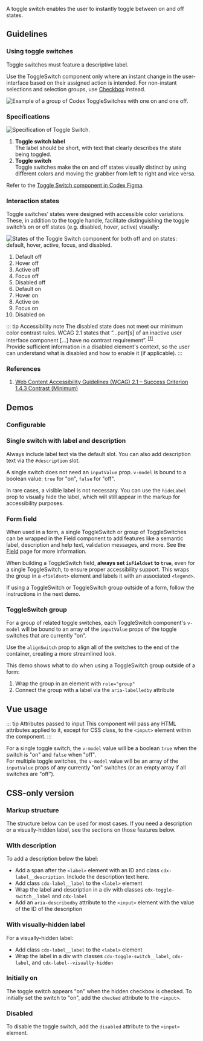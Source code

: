 <script setup>
import { ref } from 'vue';
import CdxDocsConfigurableGeneric from '@/../src/components/configurable-generic/ConfigurableGeneric.vue';
import SwitchWithDescription from '@/../component-demos/toggle-switch/examples/SwitchWithDescription.vue';
import SwitchWithHiddenLabel from '@/../component-demos/toggle-switch/examples/SwitchWithHiddenLabel.vue';
import SwitchGroup from '@/../component-demos/toggle-switch/examples/SwitchGroup.vue';
import SwitchGroupField from '@/../component-demos/toggle-switch/examples/SwitchGroupField.vue';

const controlsConfig = [
	{
		name: 'alignSwitch',
		type: 'boolean'
	},
	{
		name: 'hideLabel',
		type: 'boolean'
	},
	{
		name: 'disabled',
		type: 'boolean'
	},
	{
		name: 'default',
		type: 'slot',
		default: 'Label for ToggleSwitch'
	}
];
</script>

A toggle switch enables the user to instantly toggle between on and off states.

## Guidelines

### Using toggle switches

Toggle switches must feature a descriptive label.

Use the ToggleSwitch component only where an instant change in the
user-interface based on their assigned action is intended. For non-instant
selections and selection groups, use [Checkbox](./checkbox.md) instead.

![Example of a group of Codex ToggleSwitches with one on and one off.](../../assets/components/toggle-switch-using.svg)

### Specifications

![Specification of Toggle Switch.](../../assets/components/toggle-switch-specifications.svg)

1. **Toggle switch label**<br>
The label should be short, with text that clearly describes the state being toggled.
2. **Toggle switch**<br>
Toggle switches make the on and off states visually distinct by using different colors and moving
the grabber from left to right and vice versa.

Refer to the [Toggle Switch component in Codex Figma](https://www.figma.com/file/KoDuJMadWBXtsOtzGS4134/%E2%9D%96-Codex-components?type=design&node-id=2554-32423&mode=design&t=7wyBmhfdJTJevQmT-11).

### Interaction states

Toggle switches’ states were designed with accessible color variations. These,
in addition to the toggle handle, facilitate distinguishing the toggle switch’s
on or off states (e.g. disabled, hover, active) visually:

![States of the Toggle Switch component for both off and on states: default, hover, active, focus, and disabled.](../../assets/components/toggle-switch-interaction-states.svg)

1. Default off
2. Hover off
3. Active off
4. Focus off
5. Disabled off
6. Default on
7. Hover on
8. Active on
9. Focus on
10. Disabled on

::: tip Accessibility note
The disabled state does not meet our minimum color contrast rules. WCAG 2.1
states that “…part[s] of an inactive user interface component […] have no contrast requirement”.
<sup>[[1]](#ref1)</sup><br>
Provide sufficient information in a disabled element's context, so the user can understand what is
disabled and how to enable it (if applicable).
:::

### References

1. <span id="ref1">[Web Content Accessibility Guidelines (WCAG) 2.1 – Success Criterion 1.4.3 Contrast (Minimum)](https://www.w3.org/TR/WCAG21/#contrast-minimum)</span>

## Demos

### Configurable

<cdx-demo-wrapper :controls-config="controlsConfig" :show-generated-code="true" generated-model-name="switchValue">
<template v-slot:demo="{ propValues, slotValues }">
	<cdx-docs-configurable-generic v-bind="propValues">
		{{ slotValues.default }}
	</cdx-docs-configurable-generic>
</template>
</cdx-demo-wrapper>

### Single switch with label and description

Always include label text via the default slot. You can also add description text via the
`#description` slot.

A single switch does not need an `inputValue` prop. `v-model` is bound to a boolean value: `true`
for "on", `false` for "off".

<cdx-demo-wrapper>
<template v-slot:demo>
	<switch-with-description />
</template>

<template v-slot:code>

:::code-group

<<< @/../component-demos/toggle-switch/examples/SwitchWithDescription.vue [NPM]

<<< @/../component-demos/toggle-switch/examples-mw/SwitchWithDescription.vue [MediaWiki]

:::

</template>
</cdx-demo-wrapper>

In rare cases, a visible label is not necessary. You can use the `hideLabel` prop to visually hide
the label, which will still appear in the markup for accessibility purposes.

<cdx-demo-wrapper>
<template v-slot:demo>
	<switch-with-hidden-label />
</template>

<template v-slot:code>

:::code-group

<<< @/../component-demos/toggle-switch/examples/SwitchWithHiddenLabel.vue [NPM]

<<< @/../component-demos/toggle-switch/examples-mw/SwitchWithHiddenLabel.vue [MediaWiki]

:::

</template>
</cdx-demo-wrapper>

### Form field

When used in a form, a single ToggleSwitch or group of ToggleSwitches can be wrapped in the Field
component to add features like a semantic label, description and help text, validation messages,
and more. See the [Field](./field.md) page for more information.

When building a ToggleSwitch field, **always set `isFieldset` to `true`**, even for a single
ToggleSwitch, to ensure proper accessibility support. This wraps the group in a `<fieldset>`
element and labels it with an associated `<legend>`.

If using a ToggleSwitch or ToggleSwitch group outside of a form, follow the instructions in the
next demo.

<cdx-demo-wrapper>
<template v-slot:demo>
	<switch-group-field />
</template>

<template v-slot:code>

:::code-group

<<< @/../component-demos/toggle-switch/examples/SwitchGroupField.vue [NPM]

<<< @/../component-demos/toggle-switch/examples-mw/SwitchGroupField.vue [MediaWiki]

:::

</template>
</cdx-demo-wrapper>

### ToggleSwitch group

For a group of related toggle switches, each ToggleSwitch component's `v-model` will be bound to an
array of the `inputValue` props of the toggle switches that are currently "on".

Use the `alignSwitch` prop to align all of the switches to the end of the container, creating a more
streamlined look.

This demo shows what to do when using a ToggleSwitch group outside of a form:
1. Wrap the group in an element with `role="group"`
2. Connect the group with a label via the `aria-labelledby` attribute

<cdx-demo-wrapper>
<template v-slot:demo>
	<switch-group />
</template>

<template v-slot:code>

:::code-group

<<< @/../component-demos/toggle-switch/examples/SwitchGroup.vue [NPM]

<<< @/../component-demos/toggle-switch/examples-mw/SwitchGroup.vue [MediaWiki]

:::

</template>
</cdx-demo-wrapper>

## Vue usage

::: tip Attributes passed to input
This component will pass any HTML attributes applied to it, except for CSS class, to the `<input>`
element within the component.
:::


For a single toggle switch, the `v-model` value will be a boolean `true` when the switch is "on"
and `false` when "off".<br>
For multiple toggle switches, the `v-model` value will be an array of the `inputValue` props of
any currently "on" switches (or an empty array if all switches are "off").

## CSS-only version

### Markup structure

The structure below can be used for most cases. If you need a description or a visually-hidden
label, see the sections on those features below.

<cdx-demo-wrapper>
<template v-slot:demo>
	<!-- Wrapper <span>. -->
	<span class="cdx-toggle-switch">
		<!-- <input> with type="checkbox" and ID. -->
		<input id="cdx-toggle-switch-css-1" class="cdx-toggle-switch__input" type="checkbox">
		<!-- <span> elements that will be styled to look like the toggle switch. -->
		<span class="cdx-toggle-switch__switch">
			<span class="cdx-toggle-switch__switch__grip"></span>
		</span>
		<!-- <label> with for attribute matching input ID. -->
		<label for="cdx-toggle-switch-css-1" class="cdx-toggle-switch__label">
			Label
		</label>
	</span>
</template>
<template v-slot:code>

```html
<!-- Wrapper <span>. -->
<span class="cdx-toggle-switch">
	<!-- <input> with type="checkbox" and ID. -->
	<input id="cdx-toggle-switch-css-1" class="cdx-toggle-switch__input" type="checkbox">
	<!-- <span> elements that will be styled to look like the toggle switch. -->
	<span class="cdx-toggle-switch__switch">
		<span class="cdx-toggle-switch__switch__grip"></span>
	</span>
	<!-- <label> with for attribute matching input ID. -->
	<label for="cdx-toggle-switch-css-1" class="cdx-toggle-switch__label">
		Label
	</label>
</span>
```

</template>
</cdx-demo-wrapper>

### With description

To add a description below the label:
- Add a span after the `<label>` element with an ID and class `cdx-label__description`. Include the
  description text here.
- Add class `cdx-label__label` to the `<label>` element
- Wrap the label and description in a div with classes `cdx-toggle-switch__label` and `cdx-label`
- Add an `aria-describedby` attribute to the `<input>` element with the value of the ID of the
  description

<cdx-demo-wrapper>
<template v-slot:demo>
	<span class="cdx-toggle-switch">
		<input id="cdx-toggle-switch-css-7" class="cdx-toggle-switch__input" type="checkbox" aria-describedby="cdx-description-css-1">
		<span class="cdx-toggle-switch__switch">
			<span class="cdx-toggle-switch__switch__grip"></span>
		</span>
		<div class="cdx-toggle-switch__label cdx-label">
			<label for="cdx-toggle-switch-css-7" class="cdx-label__label">
				Visual editing mode
			</label>
			<span id="cdx-description-css-1" class="cdx-label__description">
				Turn on to use the visual editor. You can switch back to source mode at any time. 
			</span>
		</div>
	</span>
</template>
<template v-slot:code>

```html
<span class="cdx-toggle-switch">
	<input id="cdx-toggle-switch-css-7" class="cdx-toggle-switch__input" type="checkbox" aria-describedby="cdx-description-css-1">
	<span class="cdx-toggle-switch__switch">
		<span class="cdx-toggle-switch__switch__grip"></span>
	</span>
	<div class="cdx-toggle-switch__label cdx-label">
		<label for="cdx-toggle-switch-css-7" class="cdx-label__label">
			Visual editing mode
		</label>
		<span id="cdx-description-css-1" class="cdx-label__description">
			Turn on to use the visual editor. You can switch back to source mode at any time. 
		</span>
	</div>
</span>
```

</template>
</cdx-demo-wrapper>

### With visually-hidden label

For a visually-hidden label:
- Add class `cdx-label__label` to the `<label>` element
- Wrap the label in a div with classes `cdx-toggle-switch__label`, `cdx-label`, and
  `cdx-label--visually-hidden`

<cdx-demo-wrapper>
<template v-slot:demo>
	<span class="cdx-toggle-switch">
		<input id="cdx-toggle-switch-css-8" class="cdx-toggle-switch__input" type="checkbox">
		<span class="cdx-toggle-switch__switch">
			<span class="cdx-toggle-switch__switch__grip"></span>
		</span>
		<div class="cdx-toggle-switch__label cdx-label cdx-label--visually-hidden">
			<label for="cdx-toggle-switch-css-8" class="cdx-label__label">
				Label text
			</label>
		</div>
	</span>
</template>
<template v-slot:code>

```html
<span class="cdx-toggle-switch">
	<input id="cdx-toggle-switch-css-8" class="cdx-toggle-switch__input" type="checkbox">
	<span class="cdx-toggle-switch__switch">
		<span class="cdx-toggle-switch__switch__grip"></span>
	</span>
	<div class="cdx-toggle-switch__label cdx-label cdx-label--visually-hidden">
		<label for="cdx-toggle-switch-css-8" class="cdx-label__label">
			Label text
		</label>
	</div>
</span>
```

</template>
</cdx-demo-wrapper>

### Initially on

The toggle switch appears "on" when the hidden checkbox is checked. To initially set the switch to
"on", add the `checked` attribute to the `<input>`.

<cdx-demo-wrapper>
<template v-slot:demo>
	<span class="cdx-toggle-switch">
		<input id="cdx-toggle-switch-css-2" class="cdx-toggle-switch__input" type="checkbox" checked>
		<span class="cdx-toggle-switch__switch">
			<span class="cdx-toggle-switch__switch__grip"></span>
		</span>
		<label for="cdx-toggle-switch-css-2" class="cdx-toggle-switch__label">
			Initially on
		</label>
	</span>
</template>
<template v-slot:code>

```html
<span class="cdx-toggle-switch">
	<input id="cdx-toggle-switch-css-2" class="cdx-toggle-switch__input" type="checkbox" checked>
	<span class="cdx-toggle-switch__switch">
		<span class="cdx-toggle-switch__switch__grip"></span>
	</span>
	<label for="cdx-toggle-switch-css-2" class="cdx-toggle-switch__label">
		Initially on
	</label>
</span>
```

</template>
</cdx-demo-wrapper>

### Disabled

To disable the toggle switch, add the `disabled` attribute to the `<input>` element.

<cdx-demo-wrapper>
<template v-slot:demo>
	<span class="cdx-toggle-switch">
		<input id="cdx-toggle-switch-css-5" class="cdx-toggle-switch__input" type="checkbox" disabled>
		<span class="cdx-toggle-switch__switch">
			<span class="cdx-toggle-switch__switch__grip"></span>
		</span>
		<label for="cdx-toggle-switch-css-5" class="cdx-toggle-switch__label">
			Disabled, off
		</label>
	</span>
	<br>
	<span class="cdx-toggle-switch">
		<input id="cdx-toggle-switch-css-6" class="cdx-toggle-switch__input" type="checkbox" checked disabled>
		<span class="cdx-toggle-switch__switch">
			<span class="cdx-toggle-switch__switch__grip"></span>
		</span>
		<label for="cdx-toggle-switch-css-6" class="cdx-toggle-switch__label">
			Disabled, on
		</label>
	</span>
</template>
<template v-slot:code>

```html
<span class="cdx-toggle-switch">
	<input id="cdx-toggle-switch-css-5" class="cdx-toggle-switch__input" type="checkbox" disabled>
	<span class="cdx-toggle-switch__switch">
		<span class="cdx-toggle-switch__switch__grip"></span>
	</span>
	<label for="cdx-toggle-switch-css-5" class="cdx-toggle-switch__label">
		Disabled, off
	</label>
</span>
<br>
<span class="cdx-toggle-switch">
	<input id="cdx-toggle-switch-css-6" class="cdx-toggle-switch__input" type="checkbox" checked disabled>
	<span class="cdx-toggle-switch__switch">
		<span class="cdx-toggle-switch__switch__grip"></span>
	</span>
	<label for="cdx-toggle-switch-css-6" class="cdx-toggle-switch__label">
		Disabled, on
	</label>
</span>
```

</template>
</cdx-demo-wrapper>
